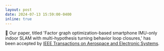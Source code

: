 ```yaml
---
layout: post
date: 2024-07-13 15:59:00-0400
inline: true
---
```


🎉 Our paper, titled 'Factor graph optimization-based smartphone IMU-only indoor SLAM with multi-hypothesis turning behavior loop closures,' has been accepted by [IEEE Transactions on Aerospace and Electronic Systems](https://ieeexplore.ieee.org/xpl/RecentIssue.jsp?punumber=7).
